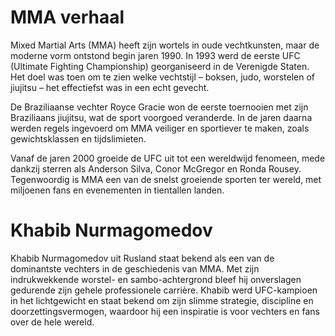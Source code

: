 # MMA verhaal

Mixed Martial Arts (MMA) heeft zijn wortels in oude vechtkunsten, maar de moderne vorm ontstond begin jaren 1990. In 1993 werd de eerste UFC (Ultimate Fighting Championship) georganiseerd in de Verenigde Staten. Het doel was toen om te zien welke vechtstijl – boksen, judo, worstelen of jiujitsu – het effectiefst was in een echt gevecht.

De Braziliaanse vechter Royce Gracie won de eerste toernooien met zijn Braziliaans jiujitsu, wat de sport voorgoed veranderde. In de jaren daarna werden regels ingevoerd om MMA veiliger en sportiever te maken, zoals gewichtsklassen en tijdslimieten.

Vanaf de jaren 2000 groeide de UFC uit tot een wereldwijd fenomeen, mede dankzij sterren als Anderson Silva, Conor McGregor en Ronda Rousey. Tegenwoordig is MMA een van de snelst groeiende sporten ter wereld, met miljoenen fans en evenementen in tientallen landen.

# Khabib Nurmagomedov

Khabib Nurmagomedov uit Rusland staat bekend als een van de dominantste vechters in de geschiedenis van MMA. Met zijn indrukwekkende worstel- en sambo-achtergrond bleef hij onverslagen gedurende zijn gehele professionele carrière. Khabib werd UFC-kampioen in het lichtgewicht en staat bekend om zijn slimme strategie, discipline en doorzettingsvermogen, waardoor hij een inspiratie is voor vechters en fans over de hele wereld.